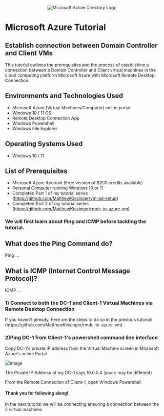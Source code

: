 <p align="center">
  <img src="https://i.imgur.com/pU5A58S.png" alt="Microsoft Active Directory Logo"/>
</p>

<h1>Microsoft Azure Tutorial</h1>
<h2>Establish connection between Domain Controller and Client VMs</h2>
<p>This tutorial outlines the prerequisites and the process of establishine a connection between a Domain Controller and Client virtual machines in the cloud computing platform Microsoft Azure with Microsoft Remote Desktop Connection.</p> 

<h2>Environments and Technologies Used</h2>

- Microsoft Azure (Virtual Machines/Computer) online portal
- Windows 10 / 11 OS
- Remote Desktop Connection App
- Windows Powershell
- Windows File Explorer

<h2>Operating Systems Used </h2>

- Windows 10 / 11

<h2>List of Prerequisites</h2>

- Microsoft Azure Account (Free version of $200 credits available)
- Personal Computer running Windows 10 or 11
- Completed Part 1 of my tutorial series (https://github.com/MatthewKissinger/vm-ad-setup)
- Completed Part 2 of my tutorial series (https://github.com/MatthewKissinger/rmdc-to-azure-vm)

<h3>We will first learn about Ping and ICMP before tackling the tutorial.</h3>

<h2>What does the Ping Command do?</h2>
<p>Ping ...</p>

<h2>What is ICMP (Internet Control Message Protocol)?</h2>
<p>ICMP ...</p>


  
<h3> 1) Connect to both the DC-1 and Client-1 Virtual Machines via Remote Desktop Connection</h3>
<p>If you haven't already, here are the steps to do so in the previous tutorial: (https://github.com/MatthewKissinger/rmdc-to-azure-vm) </p>



<h3>2)Ping DC-1 from Client-1's powershell command line interface</h3>

<p>Copy DC-1's private IP address from the Virtual Machine screen in Microsoft Azure's online Portal</p>

![image](https://github.com/MatthewKissinger/connect-dc-client-vms/assets/48774883/a46a1311-f08b-4cd5-9888-562bb497aa0d)

<p>The Private IP Address of my DC-1 says 10.0.0.4 (yours may be different)</p>

<p>From the Remote Connection of Client-1, open Windows Powershell</p>




<h4>Thank you for following along!</h4>
  
<p>In the next tutorial we will be connecting ensuring a connection between the 2 virtual machines</p>
